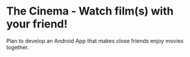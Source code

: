 # The Cinema - Watch film(s) with your friend!

Plan to develop an Android App that makes close friends enjoy movies together.
